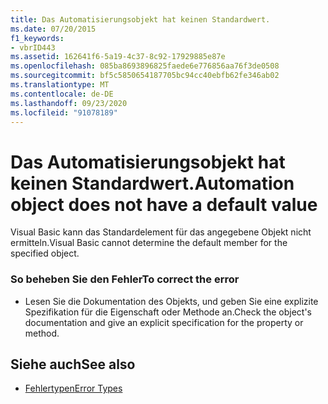 ```yaml
---
title: Das Automatisierungsobjekt hat keinen Standardwert.
ms.date: 07/20/2015
f1_keywords:
- vbrID443
ms.assetid: 162641f6-5a19-4c37-8c92-17929885e87e
ms.openlocfilehash: 085ba8693896825faede6e776856aa76f3de0508
ms.sourcegitcommit: bf5c5850654187705bc94cc40ebfb62fe346ab02
ms.translationtype: MT
ms.contentlocale: de-DE
ms.lasthandoff: 09/23/2020
ms.locfileid: "91078189"
---
```

# <a name="automation-object-does-not-have-a-default-value"></a><span data-ttu-id="9425f-102">Das Automatisierungsobjekt hat keinen Standardwert.</span><span class="sxs-lookup"><span data-stu-id="9425f-102">Automation object does not have a default value</span></span>

<span data-ttu-id="9425f-103">Visual Basic kann das Standardelement für das angegebene Objekt nicht ermitteln.</span><span class="sxs-lookup"><span data-stu-id="9425f-103">Visual Basic cannot determine the default member for the specified object.</span></span>  
  
### <a name="to-correct-the-error"></a><span data-ttu-id="9425f-104">So beheben Sie den Fehler</span><span class="sxs-lookup"><span data-stu-id="9425f-104">To correct the error</span></span>  
  
- <span data-ttu-id="9425f-105">Lesen Sie die Dokumentation des Objekts, und geben Sie eine explizite Spezifikation für die Eigenschaft oder Methode an.</span><span class="sxs-lookup"><span data-stu-id="9425f-105">Check the object's documentation and give an explicit specification for the property or method.</span></span>  
  
## <a name="see-also"></a><span data-ttu-id="9425f-106">Siehe auch</span><span class="sxs-lookup"><span data-stu-id="9425f-106">See also</span></span>

- [<span data-ttu-id="9425f-107">Fehlertypen</span><span class="sxs-lookup"><span data-stu-id="9425f-107">Error Types</span></span>](../programming-guide/language-features/error-types.md)
